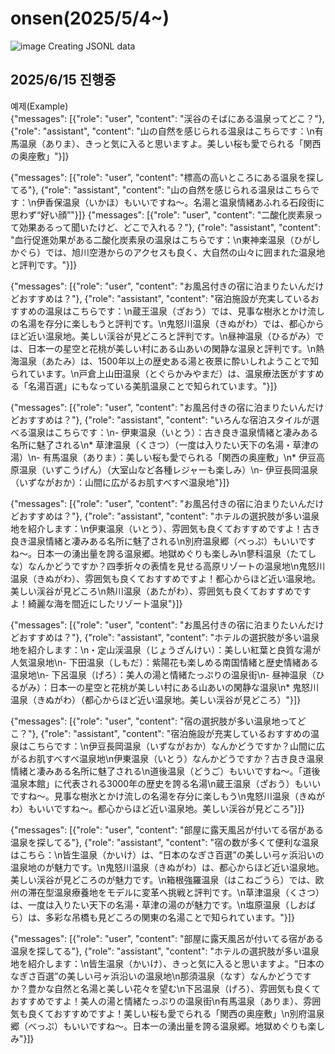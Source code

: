 # onsen(2025/5/4~)

![image](https://github.com/user-attachments/assets/e0b3dd66-d023-4e46-b347-3db323b8900b)
Creating JSONL data


## 2025/6/15 진행중

예제(Example)  
{"messages": [{"role": "user", "content": "渓谷のそばにある温泉ってどこ？"}, {"role": "assistant", "content": "山の自然を感じられる温泉はこちらです：\n有馬温泉（ありま）、きっと気に入ると思いますよ。美しい桜も愛でられる「関西の奥座敷」"}]}  

{"messages": [{"role": "user", "content": "標高の高いところにある温泉を探してる"}, {"role": "assistant", "content": "山の自然を感じられる温泉はこちらです：\n伊香保温泉（いかほ）もいいですね〜。名湯と温泉情緒あふれる石段街に思わず“好い顔”"}]}
{"messages": [{"role": "user", "content": "二酸化炭素泉って効果あるって聞いたけど、どこで入れる？"}, {"role": "assistant", "content": "血行促進効果がある二酸化炭素泉の温泉はこちらです：\n東神楽温泉（ひがしかぐら）では、旭川空港からのアクセスも良く、大自然の山々に囲まれた温泉地と評判です。"}]}  

{"messages": [{"role": "user", "content": "お風呂付きの宿に泊まりたいんだけどおすすめは？"}, {"role": "assistant", "content": "宿泊施設が充実しているおすすめの温泉はこちらです：\n蔵王温泉（ざおう）では、見事な樹氷とかけ流しの名湯を存分に楽しもうと評判です。\n鬼怒川温泉（きぬがわ）では、都心からほど近い温泉地。美しい渓谷が見どころと評判です。\n昼神温泉（ひるがみ）では、日本一の星空と花桃が美しい村にある山あいの閑静な温泉と評判です。\n熱海温泉（あたみ）は、1500年以上の歴史ある湯と夜景に酔いしれようことで知られています。\n戸倉上山田温泉（とぐらかみやまだ）は、温泉療法医がすすめる「名湯百選」にもなっている美肌温泉ことで知られています。"}]}  

{"messages": [{"role": "user", "content": "お風呂付きの宿に泊まりたいんだけどおすすめは？"}, {"role": "assistant", "content": "いろんな宿泊スタイルが選べる温泉はこちらです：\n- 伊東温泉（いとう）：古き良き温泉情緒と凄みある名所に魅了される\n* 草津温泉（くさつ）（一度は入りたい天下の名湯・草津の湯）\n- 有馬温泉（ありま）：美しい桜も愛でられる「関西の奥座敷」\n* 伊豆高原温泉（いずこうげん）（大室山など各種レジャーも楽しみ）\n- 伊豆長岡温泉（いずながおか）：山間に広がるお肌すべすべ温泉地"}]}  

{"messages": [{"role": "user", "content": "お風呂付きの宿に泊まりたいんだけどおすすめは？"}, {"role": "assistant", "content": "ホテルの選択肢が多い温泉地を紹介します：\n伊東温泉（いとう）、雰囲気も良くておすすめですよ！古き良き温泉情緒と凄みある名所に魅了される\n別府温泉郷（べっぷ）もいいですね〜。日本一の湧出量を誇る温泉郷。地獄めぐりも楽しみ\n蓼科温泉（たてしな）なんかどうですか？四季折々の表情を見せる高原リゾートの温泉地\n鬼怒川温泉（きぬがわ）、雰囲気も良くておすすめですよ！都心からほど近い温泉地。美しい渓谷が見どころ\n熱川温泉（あたがわ）、雰囲気も良くておすすめですよ！綺麗な海を間近にしたリゾート温泉"}]}  

{"messages": [{"role": "user", "content": "お風呂付きの宿に泊まりたいんだけどおすすめは？"}, {"role": "assistant", "content": "ホテルの選択肢が多い温泉地を紹介します：\n・定山渓温泉（じょうざんけい）：美しい紅葉と良質な湯が人気温泉地\n- 下田温泉（しもだ）：紫陽花も楽しめる南国情緒と歴史情緒ある温泉地\n- 下呂温泉（げろ）：美人の湯と情緒たっぷりの温泉街\n- 昼神温泉（ひるがみ）：日本一の星空と花桃が美しい村にある山あいの閑静な温泉\n* 鬼怒川温泉（きぬがわ）（都心からほど近い温泉地。美しい渓谷が見どころ）"}]}  

{"messages": [{"role": "user", "content": "宿の選択肢が多い温泉地ってどこ？"}, {"role": "assistant", "content": "宿泊施設が充実しているおすすめの温泉はこちらです：\n伊豆長岡温泉（いずながおか）なんかどうですか？山間に広がるお肌すべすべ温泉地\n伊東温泉（いとう）なんかどうですか？古き良き温泉情緒と凄みある名所に魅了される\n道後温泉（どうご）もいいですね〜。「道後温泉本館」に代表される3000年の歴史を誇る名湯\n蔵王温泉（ざおう）もいいですね〜。見事な樹氷とかけ流しの名湯を存分に楽しもう\n鬼怒川温泉（きぬがわ）もいいですね〜。都心からほど近い温泉地。美しい渓谷が見どころ"}]}  

{"messages": [{"role": "user", "content": "部屋に露天風呂が付いてる宿がある温泉を探してる"}, {"role": "assistant", "content": "宿の数が多くて便利な温泉はこちら：\n皆生温泉（かいけ）は、“日本のなぎさ百選”の美しい弓ヶ浜沿いの温泉地のが魅力です。\n鬼怒川温泉（きぬがわ）は、都心からほど近い温泉地。美しい渓谷が見どころのが魅力です。\n箱根強羅温泉（はこねごうら）では、欧州の滞在型温泉療養地をモデルに変革へ挑戦と評判です。\n草津温泉（くさつ）は、一度は入りたい天下の名湯・草津の湯のが魅力です。\n塩原温泉（しおばら）は、多彩な吊橋も見どころの関東の名湯ことで知られています。"}]}  

{"messages": [{"role": "user", "content": "部屋に露天風呂が付いてる宿がある温泉を探してる"}, {"role": "assistant", "content": "ホテルの選択肢が多い温泉地を紹介します：\n皆生温泉（かいけ）、きっと気に入ると思いますよ。“日本のなぎさ百選”の美しい弓ヶ浜沿いの温泉地\n那須温泉（なす）なんかどうですか？豊かな自然と名湯と美しい花々を望む\n下呂温泉（げろ）、雰囲気も良くておすすめですよ！美人の湯と情緒たっぷりの温泉街\n有馬温泉（ありま）、雰囲気も良くておすすめですよ！美しい桜も愛でられる「関西の奥座敷」\n別府温泉郷（べっぷ）もいいですね〜。日本一の湧出量を誇る温泉郷。地獄めぐりも楽しみ"}]}  


